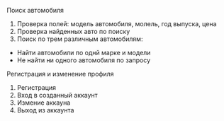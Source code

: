Поиск автомобиля
1. Проверка полей: модель автомобиля, молель, год выпуска, цена
2. Проверка найденных авто по поиску
3. Поиск по трем различным автомобилям: 
  - Найти автомобили по однй марке и модели
  - Не найти ни одного автомобиля по запросу
  
 Регистрация и изменение профиля
 1. Регистрация
 2. Вход в созданный аккаунт
 3. Измение аккауна
 4. Выход из аккаунта
 
 